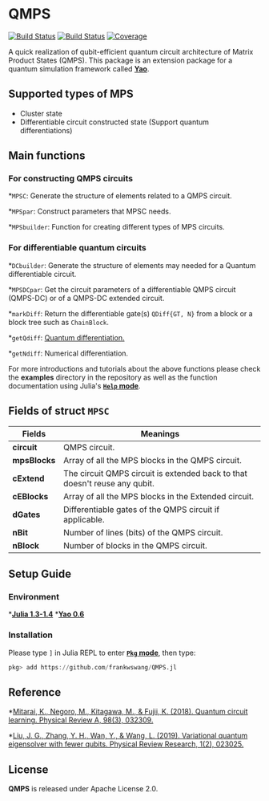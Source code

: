 # QMPS

[![Build Status](https://travis-ci.com/frankwswang/QMPS.jl.svg?branch=master)](https://travis-ci.com/frankwswang/QMPS.jl)
[![Build Status](https://ci.appveyor.com/api/projects/status/github/frankwswang/QMPS.jl?svg=true)](https://ci.appveyor.com/project/frankwswang/QMPS-jl)
[![Coverage](https://codecov.io/gh/frankwswang/QMPS.jl/branch/master/graph/badge.svg)](https://codecov.io/gh/frankwswang/QMPS.jl)

A quick realization of qubit-efficient quantum circuit architecture of Matrix Product States (QMPS). This package is an extension package for a quantum simulation framework called [__Yao__](https://github.com/QuantumBFS/Yao.jl).

## Supported types of MPS

- Cluster state
- Differentiable circuit constructed state (Support quantum differentiations)

## Main functions

### For constructing QMPS circuits

*`MPSC`: Generate the structure of elements related to a QMPS circuit.

*`MPSpar`: Construct parameters that MPSC needs.

*`MPSbuilder`: Function for creating different types of MPS circuits.

### For differentiable quantum circuits

*`DCbuilder`: Generate the structure of elements may needed for a Quantum differentiable circuit.

*`MPSDCpar`: Get the circuit parameters of a differentiable QMPS circuit (QMPS-DC) or of a QMPS-DC extended circuit.

*`markDiff`: Return the differentiable gate(s) `QDiff{GT, N}` from a block or a block tree such as `ChainBlock`.

*`getQdiff`: [Quantum differentiation.](#jump)

*`getNdiff`: Numerical differentiation.

For more introductions and tutorials about the above functions please check the __examples__ directory in the repository as well as the function documentation using Julia's [__`Help` mode__](https://docs.julialang.org/en/v1/stdlib/REPL/#Help-mode-1).

## Fields of struct `MPSC`

Fields | Meanings
------------ | -------------
__circuit__|QMPS circuit.
__mpsBlocks__|Array of all the MPS blocks in the QMPS circuit.
__cExtend__|The circuit QMPS circuit is extended back to that doesn't reuse any qubit.
__cEBlocks__|Array of all the MPS blocks in the Extended circuit.
__dGates__|Differentiable gates of the QMPS circuit if applicable.
__nBit__|Number of lines (bits) of the QMPS circuit.
__nBlock__|Number of blocks in the QMPS circuit.

## Setup Guide

### Environment

*[__Julia 1.3-1.4__](https://julialang.org)
*[__Yao 0.6__](https://github.com/QuantumBFS/Yao.jl)

### Installation

Please type `]` in Julia REPL to enter [__`Pkg` mode__](https://julialang.github.io/Pkg.jl/v1.0/index.html), then type:

```julia
pkg> add https://github.com/frankwswang/QMPS.jl
```

<span id="jump">
</span>

## Reference

*[Mitarai, K., Negoro, M., Kitagawa, M., & Fujii, K. (2018). Quantum circuit learning. Physical Review A, 98(3), 032309.](https://journals.aps.org/pra/abstract/10.1103/PhysRevA.98.032309)

*[Liu, J. G., Zhang, Y. H., Wan, Y., & Wang, L. (2019). Variational quantum eigensolver with fewer qubits. Physical Review Research, 1(2), 023025.](https://journals.aps.org/prresearch/abstract/10.1103/PhysRevResearch.1.023025)

## License

__QMPS__ is released under Apache License 2.0.
